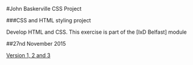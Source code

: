 #John Baskerville CSS Project

###CSS and HTML styling project

Develop HTML and CSS. This exercise is part of the [IxD Belfast] module

##27nd November 2015

<a href="https://github.com/PaulMcGlade/baskerville-css-excerise-master.git">Version 1, 2 and 3</a>